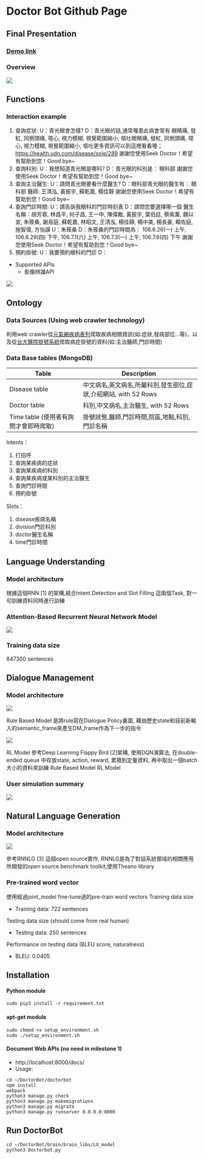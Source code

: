 # Doctor Bot Github Page

## Final Presentation
### [Demo link](https://www.facebook.com/Seek-Doctor-392307634461738/)
### Overview
![](https://i.imgur.com/xNsWy31.png)

## Functions
### Interaction example
1. 查詢症狀: 
U：青光眼會怎樣?
D：青光眼的話,通常罹患此病會常有
眼睛痛, 發紅, 同側頭痛, 噁心, 視力模糊, 視覺範圍縮小, 嘔吐眼睛痛, 發紅, 同側頭痛, 噁心, 視力模糊, 視覺範圍縮小, 嘔吐更多資訊可以到這裡看看喔；
https://health.udn.com/disease/sole/289
謝謝您使用Seek Doctor！希望有幫助到您！Good bye~
2. 查詢科別: 
U：我想知道青光眼是哪科?
D：青光眼的科別是：
眼科部
謝謝您使用Seek Doctor！希望有幫助到您！Good bye~
3. 查詢主治醫生: 
U：請問青光眼要看什麼醫生?
D：眼科部青光眼的醫生有：
眼科部 醫師: 王清泓, 黃振宇, 蘇乾嘉, 楊佳靜
謝謝您使用Seek Doctor！希望有幫助到您！Good bye~
4. 查詢門診時間: 
U：請告訴我眼科的門診時刻表
D：請問您要選擇哪一個
醫生名稱：胡芳蓉, 林昌平, 何子昌, 王一中, 陳偉勵, 黃振宇, 葉伯廷, 蔡紫薰, 魏以宣, 朱筱桑, 謝易庭, 蘇乾嘉, 林昭文, 王清泓, 楊佳靜, 楊中美, 楊長豪, 賴佐庭, 施智偉, 方怡謨
U：朱筱桑
D：朱筱桑的門診時間為：
106.6.26(一) 上午, 106.6.29(四) 下午, 106.7.1(六) 上午, 106.7.3(一) 上午, 106.7.6(四) 下午
謝謝您使用Seek Doctor！希望有幫助到您！Good bye~
5. 預約掛號: 
U：我要預約眼科的門診
D：

* Supported APIs
    * 影像辨識API

![](https://i.imgur.com/oVM5cck.png)

## Ontology 
### Data Sources (Using web crawler technology)
利用web crawler從[元氣網疾病表列](https://health.udn.com/disease/disease_list)爬取疾病相關資訊(如:症狀,發病部位...等)，以及從[台大醫院掛號系統](https://reg.ntuh.gov.tw/webadministration/)爬取病症掛號的資料(如:主治醫師,門診時間)
### Data Base tables (MongoDB)

| Table | Description |
| -------- | -------- |
| Disease table | 中文病名,英文病名,所屬科別,發生部位,症狀,介紹網站, with 52 Rows |
| Doctor table | 科別,中文病名,主治醫生, with 52 Rows |
| Time table (使用者有詢問才會即時爬取)     | 掛號狀態,醫師,門診時間,院區,地點,科別,門診名稱 |

Intents：
1. 打招呼
2. 查詢某疾病的症狀
3. 查詢某疾病的科別
4. 查詢某疾病或某科別的主治醫生
5. 查詢門診時間
6. 預約掛號

Slots：
1. disease疾病名稱
2. division門診科別
3. doctor醫生名稱
4. time門診時間

## Language Understanding
### Model architecture 
根據這個RNN \[1\] 的架構,結合Intent Detection and Slot Filling 這兩個Task, 對一句訓練資料同時進行訓練
### Attention-Based Recurrent Neural Network Model
![](https://i.imgur.com/ypiqMcs.png)

### Training data size 
847300 sentences

## Dialogue Management
### Model architecture

![](https://i.imgur.com/Bp4dXGl.png)

Rule Based Model 是將rule寫在Dialogue Policy裏面, 藉由歷史state和目前新輸入的semantic_frame來產生DM_frame作為下一步的指令

![](https://i.imgur.com/XARq0QR.png)

RL Model 參考Deep Learning Flappy Bird [2]架構, 使用DQN演算法, 在double-ended queue 中存放state, action, reward, 累積到定量資料, 再中取出一個batch大小的資料來訓練
Rule Based Model
RL Model

### User simulation summary 
![](https://i.imgur.com/VD7fEi9.png)

## Natural Language Generation
### Model architecture

![](https://i.imgur.com/yRITq0B.png)

參考RNNLG [3] 這個open source實作, RNNLG是為了對話系統領域的相關應用所開發的open source benchmark toolkit,使用Theano library

### Pre-trained word vector
    
使用經過joint_model fine-tune過的pre-train word vectors
Training data size
* Training data: 722 sentences

Testing data size (should come from real human)
* Testing data: 250 sentences

Performance on testing data (BLEU score, naturalness) 
* BLEU: 0.0405



## Installation

#### Python module
`sudo pip3 install -r requirement.txt`
#### apt-get module
```
sudo chmod +x setup_environment.sh
sudo ./setup_environment.sh
```
#### Document Web APIs (no need in milestone 1)
* http://localhost:8000/docs/
* Usage:
```
cd ~/DoctorBot/doctorbot
npm install
webpack
python3 manage.py check
python3 manage.py makemigrations
python3 manage.py migrate
python3 manage.py runserver 0.0.0.0:8000
```
## Run DoctorBot
```
cd ~/DoctorBot/brain/brain_libs/LU_model
python3 Doctorbot.py
```
